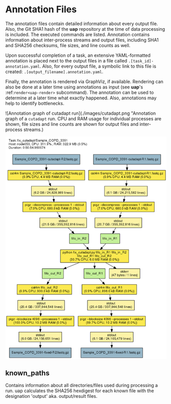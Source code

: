 <!--
  This is the documentation for uap. Please keep lines under 80 characters if
  you can and start each sentence on a new line as it decreases maintenance
  and makes diffs more readable.
-->

<!--
  This document aims to describe how to use **uap** via the command-line.
-->

# Annotation Files

The annotation files contain detailed information about every output file.
Also, the Git SHA1 hash of the **uap** repository at the time of
data processing is included.
The executed commands are listed.
Annotation contains information about inter-process streams and output files,
including SHA1 and SHA256 checksums, file sizes, and line counts as well.


Upon successful completion of a task, an extensive YAML-formatted annotation 
is placed next to the output files in a file called 
`.[task_id]-annotation.yaml`.
Also, for every output file, a symbolic link to this file is created:
`.[output_filename].annotation.yaml`.

Finally, the annotation is rendered via GraphViz, if available.
Rendering can also be done at a later time using annotations as input (see
**uap**'s :ref:`render<uap-render>` subcommand).
The annotation can be used to determine at a later time what exactly happened.
Also, annotations may help to identify bottlenecks.

![Annotation graph of cutadapt run](./images/cutadapt.png "Annotation graph of a `cutadapt` run. CPU and RAM usage for individual processes are shown, file sizes and line counts are shown for output files and inter-process streams.)

![Annotation graph showing CPU starving](./images/cpu-starving.png "In this graph, it becomes evident that the `fix_cutadapt.py` process in the middle  gets throttled by the following two `pigz`  processes, which only run with one core each and therefore cannot compress the results fast enough.")

## known_paths

Contains information about all directories/files used during processing a run.
uap calculates the SHA256 hexdigest for each known file with the designation 'output' aka.
output/result files. 
